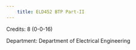 ```yaml
---
    title: ELD452 BTP Part-II
---
```

Credits: 8 (0-0-16)

Department: Department of Electrical Engineering

